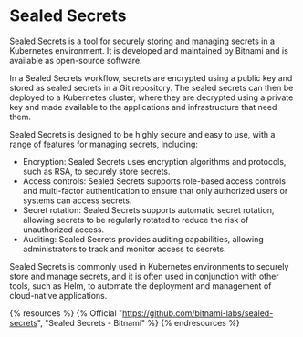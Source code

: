 # Sealed Secrets

Sealed Secrets is a tool for securely storing and managing secrets in a Kubernetes environment. It is developed and maintained by Bitnami and is available as open-source software.

In a Sealed Secrets workflow, secrets are encrypted using a public key and stored as sealed secrets in a Git repository. The sealed secrets can then be deployed to a Kubernetes cluster, where they are decrypted using a private key and made available to the applications and infrastructure that need them.

Sealed Secrets is designed to be highly secure and easy to use, with a range of features for managing secrets, including:

* Encryption: Sealed Secrets uses encryption algorithms and protocols, such as RSA, to securely store secrets.
* Access controls: Sealed Secrets supports role-based access controls and multi-factor authentication to ensure that only authorized users or systems can access secrets.
* Secret rotation: Sealed Secrets supports automatic secret rotation, allowing secrets to be regularly rotated to reduce the risk of unauthorized access.
* Auditing: Sealed Secrets provides auditing capabilities, allowing administrators to track and monitor access to secrets.

Sealed Secrets is commonly used in Kubernetes environments to securely store and manage secrets, and it is often used in conjunction with other tools, such as Helm, to automate the deployment and management of cloud-native applications.

{% resources %}
  {% Official "https://github.com/bitnami-labs/sealed-secrets", "Sealed Secrets - Bitnami" %}
{% endresources %}
